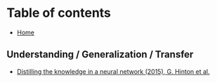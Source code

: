 # Table of contents

* [Home](README.md)

## Understanding / Generalization / Transfer

* [Distilling the knowledge in a neural network \(2015\), G. Hinton et al.](understanding-generalization-transfer/distilling-the-knowledge-in-a-neural-network-2015-g.-hinton-et-al..md)

